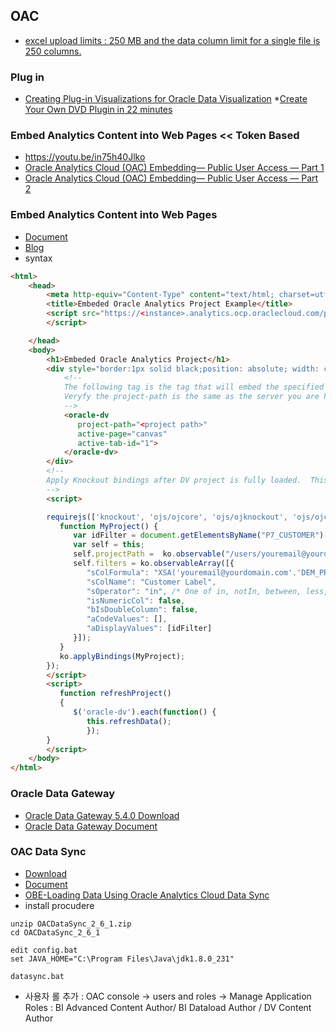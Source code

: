 ## OAC

* [excel upload limits : 250 MB and the data column limit for a single file is 250 columns.](https://docs.oracle.com/en/cloud/paas/analytics-cloud/acubi/add-spreadsheets-data-sets-acubi.html#GUID-7A93A9DD-17EE-4BE5-86CB-615095919314)
### Plug in
* [Creating Plug-in Visualizations for Oracle Data Visualization](https://blog.daanalytics.nl/2018/06/11/creating-plug-in-visualizations-for-oracle-data-visualization/)
*[Create Your Own DVD Plugin in 22 minutes](https://www.rittmanmead.com/blog/2017/03/create-your-own-dvd-plugin-in-22-minutes/ )
###  Embed Analytics Content into Web Pages << Token Based 
* https://youtu.be/in75h40Jlko
* [Oracle Analytics Cloud (OAC) Embedding— Public User Access — Part 1](https://medium.com/@insight2action/oracle-analytics-cloud-oac-embedding-public-user-access-part-1-5fb0f513508a)
* [Oracle Analytics Cloud (OAC) Embedding— Public User Access — Part 2](https://medium.com/@insight2action/oracle-analytics-cloud-oac-embedding-public-user-access-part-2-cb0c9cdb0d8)
### Embed Analytics Content into Web Pages
* [Document](https://docs.oracle.com/en/cloud/paas/analytics-cloud/acubi/get-started-embedding-content-web-pages.html#GUID-0E129619-FE02-47F3-BB31-A31CC1D0AE9E)
* [Blog](https://medium.com/@insight2action/oracle-analytics-cloud-developer-experience-fe510b5507e9)
* syntax
```html
<html>
    <head>
        <meta http-equiv="Content-Type" content="text/html; charset=utf-8">
        <title>Embeded Oracle Analytics Project Example</title>
        <script src="https://<instance>.analytics.ocp.oraclecloud.com/public/dv/v1/embedding/<embedding mode>/embedding.js" type="application/javascript">
        </script>

    </head>
    <body>
        <h1>Embeded Oracle Analytics Project</h1>
        <div style="border:1px solid black;position: absolute; width: calc(100% - 40px); height: calc(100% - 120px)" >
            <!--
            The following tag is the tag that will embed the specified project.
            Veryfy the project-path is the same as the server you are hosting this project on.
            -->
            <oracle-dv
               project-path="<project path>"
               active-page="canvas"
               active-tab-id="1">
            </oracle-dv>
        </div>
        <!--
        Apply Knockout bindings after DV project is fully loaded.  This should be executed in a body onload handler or in a <script> tag after the <oracle-dv> tag.
        -->
        <script>

        requirejs(['knockout', 'ojs/ojcore', 'ojs/ojknockout', 'ojs/ojcomposite', 'jet-composites/oracle-dv/loader'], function(ko) {
           function MyProject() {
              var idFilter = document.getElementsByName("P7_CUSTOMER")[0].value;
              var self = this;
              self.projectPath =  ko.observable("/users/youremail@yourdomain.com/Labour");
              self.filters = ko.observableArray([{
                 "sColFormula": "XSA('youremail@yourdomain.com'.'DEM_PROJECT_HOUR').\"Columns\".\"CUSTOMER\"",
                 "sColName": "Customer Label",
                 "sOperator": "in", /* One of in, notIn, between, less, lessOrEqual, greater, greaterOrequal */
                 "isNumericCol": false,
                 "bIsDoubleColumn": false,
                 "aCodeValues": [],
                 "aDisplayValues": [idFilter]
              }]);
           }
           ko.applyBindings(MyProject);
        });
        </script>
        <script> 
           function refreshProject()
           {
              $('oracle-dv').each(function() {
                 this.refreshData();
                 });
        }
        </script>      
    </body>
</html>
```
### Oracle Data Gateway
* [Oracle Data Gateway 5.4.0 Download](https://www.oracle.com/middleware/technologies/oac-downloads.html)
* [Oracle Data Gateway Document](https://docs.oracle.com/en/cloud/paas/analytics-cloud/acabi/typical-workflow-connecting-premise-data-sources.html)
### OAC Data Sync
* [Download](https://www.oracle.com/middleware/technologies/oac-downloads.html)
* [Document](https://download.oracle.com/otn/java/cloud-service/OACDataSync_2_6_Documentation.pdf?AuthParam=1586435835_2b5176e367f254703d0651663f805410)
* [OBE-Loading Data Using Oracle Analytics Cloud Data Sync](https://www.oracle.com/webfolder/technetwork/tutorials/obe/cloud/oac_bi/loading_data_datasync/datasync_loading.html)
* install procudere
```
unzip OACDataSync_2_6_1.zip
cd OACDataSync_2_6_1

edit config.bat
set JAVA_HOME="C:\Program Files\Java\jdk1.8.0_231"

datasync.bat
```
* 사용자 롤 추가 : OAC console ->  users and roles -> Manage Application Roles : BI Advanced Content Author/  BI Dataload Author / DV Content Author 
